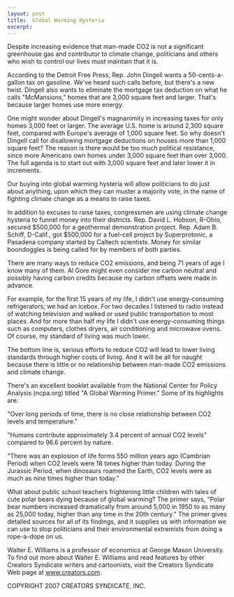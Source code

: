 ```yaml
---
layout: post
title:  Global Warming Hysteria
excerpt:
---
```


Despite increasing evidence that man-made CO2 is not a significant greenhouse gas and contributor to climate change, politicians and others who wish to control our lives must maintain that it is.

According to the Detroit Free Press, Rep. John Dingell wants a 50-cents-a-gallon tax on gasoline. We've heard such calls before, but there's a new twist. Dingell also wants to eliminate the mortgage tax deduction on what he calls "McMansions," homes that are 3,000 square feet and larger. That's because larger homes use more energy.

One might wonder about Dingell's magnanimity in increasing taxes for only homes 3,000 feet or larger. The average U.S. home is around 2,300 square feet, compared with Europe's average of 1,000 square feet. So why doesn't Dingell call for disallowing mortgage deductions on houses more than 1,000 square feet? The reason is there would be too much political resistance, since more Americans own homes under 3,000 square feet than over 3,000. The full agenda is to start out with 3,000 square feet and later lower it in increments.

Our buying into global warming hysteria will allow politicians to do just about anything, upon which they can muster a majority vote, in the name of fighting climate change as a means to raise taxes.

In addition to excuses to raise taxes, congressmen are using climate change hysteria to funnel money into their districts. Rep. David L. Hobson, R-Ohio, secured $500,000 for a geothermal demonstration project. Rep. Adam B. Schiff, D-Calif., got $500,000 for a fuel-cell project by Superprotonic, a Pasadena company started by Caltech scientists. Money for similar boondoggles is being called for by members of both parties.

There are many ways to reduce CO2 emissions, and being 71 years of age I know many of them. Al Gore might even consider me carbon neutral and possibly having carbon credits because my carbon offsets were made in advance.

 For example, for the first 15 years of my life, I didn't use energy-consuming refrigerators; we had an icebox. For two decades I listened to radio instead of watching television and walked or used public transportation to most places. And for more than half my life I didn't use energy-consuming things such as computers, clothes dryers, air conditioning and microwave ovens. Of course, my standard of living was much lower.

The bottom line is, serious efforts to reduce CO2 will lead to lower living standards through higher costs of living. And it will be all for naught because there is little or no relationship between man-made CO2 emissions and climate change.

There's an excellent booklet available from the National Center for Policy Analysis (ncpa.org) titled "A Global Warming Primer." Some of its highlights are:

"Over long periods of time, there is no close relationship between CO2 levels and temperature."

"Humans contribute approximately 3.4 percent of annual CO2 levels" compared to 96.6 percent by nature.

"There was an explosion of life forms 550 million years ago (Cambrian Period) when CO2 levels were 18 times higher than today. During the Jurassic Period, when dinosaurs roamed the Earth, CO2 levels were as much as nine times higher than today."

What about public school teachers frightening little children with tales of cute polar bears dying because of global warming? The primer says, "Polar bear numbers increased dramatically from around 5,000 in 1950 to as many as 25,000 today, higher than any time in the 20th century." The primer gives detailed sources for all of its findings, and it supplies us with information we can use to stop politicians and their environmental extremists from doing a rope-a-dope on us.

Walter E. Williams is a professor of economics at George Mason University. To find out more about Walter E. Williams and read features by other Creators Syndicate writers and cartoonists, visit the Creators Syndicate Web page at www.creators.com.

COPYRIGHT 2007 CREATORS SYNDICATE, INC.
